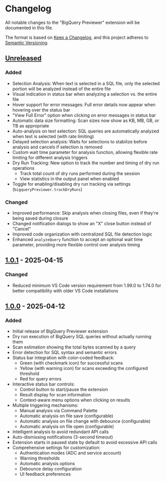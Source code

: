 # Changelog

All notable changes to the "BigQuery Previewer" extension will be documented in this file.

The format is based on [Keep a Changelog](https://keepachangelog.com/en/1.0.0/),
and this project adheres to [Semantic Versioning](https://semver.org/spec/v2.0.0.html).

## [Unreleased]
### Added
- Selection Analysis: When text is selected in a SQL file, only the selected portion will be analyzed instead of the entire file
- Visual indication in status bar when analyzing a selection vs. the entire file
- Hover support for error messages: Full error details now appear when hovering over the status bar
- "View Full Error" option when clicking on error messages in status bar
- Automatic data size formatting: Scan sizes now show as KB, MB, GB, or TB as appropriate
- Auto-analysis on text selection: SQL queries are automatically analyzed when text is selected (with rate limiting)
- Delayed selection analysis: Waits for selections to stabilize before analysis and cancels if selection is removed
- Custom wait time parameter for analysis function, allowing flexible rate limiting for different analysis triggers
- Dry Run Tracking: New option to track the number and timing of dry run operations
  - Track total count of dry runs performed during the session
  - View statistics in the output panel when enabled
- Toggle for enabling/disabling dry run tracking via settings (`bigqueryPreviewer.trackDryRuns`)

### Changed
- Improved performance: Skip analysis when closing files, even if they're being saved during closure
- Changed notification dialogs to show an "X" close button instead of "Cancel"
- Improved code organization with centralized SQL file detection logic
- Enhanced `analyzeQuery` function to accept an optional wait time parameter, providing more flexible control over analysis timing

## [1.0.1] - 2025-04-15

### Changed
- Reduced minimum VS Code version requirement from 1.99.0 to 1.74.0 for better compatibility with older VS Code installations

## [1.0.0] - 2025-04-12

### Added
- Initial release of BigQuery Previewer extension
- Dry run execution of BigQuery SQL queries without actually running them
- Scan estimation showing the total bytes scanned by a query 
- Error detection for SQL syntax and semantic errors
- Status bar integration with color-coded feedback:
  - Green (with checkmark icon) for successful scans
  - Yellow (with warning icon) for scans exceeding the configured threshold
  - Red for query errors
- Interactive status bar controls:
  - Control button to start/pause the extension
  - Result display for scan information
  - Context-aware menu options when clicking on results
- Multiple triggering mechanisms:
  - Manual analysis via Command Palette
  - Automatic analysis on file save (configurable)
  - Automatic analysis on file change with debounce (configurable)
  - Automatic analysis on file open (configurable)
- Intelligent analysis to avoid redundant API calls
- Auto-dismissing notifications (3-second timeout)
- Extension starts in paused state by default to avoid excessive API calls
- Comprehensive settings for customization:
  - Authentication modes (ADC and service account)
  - Warning thresholds
  - Automatic analysis options
  - Debounce delay configuration
  - UI feedback preferences

[1.0.1]: https://github.com/ashababnoor/bigquery-previewer/releases/tag/v1.0.1
[1.0.0]: https://github.com/ashababnoor/bigquery-previewer/releases/tag/v1.0.0
[Unreleased]: https://github.com/ashababnoor/bigquery-previewer/compare/v1.0.0...HEAD